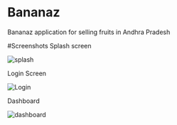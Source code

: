 # Bananaz
Bananaz application for selling fruits in Andhra Pradesh


#Screenshots
Splash screen

![splash](https://user-images.githubusercontent.com/25319743/86772479-c3616980-c071-11ea-9071-c23948dec7df.jpg)

Login Screen

![Login](https://user-images.githubusercontent.com/25319743/86772493-c9574a80-c071-11ea-8d87-65c49148c0f1.jpg)

Dashboard

![dashboard](https://user-images.githubusercontent.com/25319743/86772524-d5dba300-c071-11ea-9008-9dfd5dc9d895.jpg)

#
